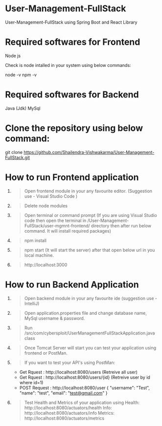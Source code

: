 # User-Management-FullStack
User-Management-FullStack using Spring Boot and React Library

# Required softwares for Frontend
Node js

Check is node intalled in your system using below commands:

node -v
npm -v
# Required softwares for Backend
Java (Jdk)
MySql

# Clone the repository using below command:
git clone https://github.com/Shailendra-Vishwakarma/User-Management-FullStack.git

# How to run Frontend application
1. > Open frontend module in your any favourite  editor. (Suggestion use - Visual Studio Code )
2. > Delete node modules 
3. > Open terminal or command prompt (If you are using Visual Studio code then open the terminal in /User-Management-FullStack/user-mgmnt-frontend/ directory then after run below command. It will install required packages)
4. > npm install
5. > npm start (It will start the server) after that open below url in you local machine.
6. > http://localhost:3000

# How to run Backend Application
1. > Open backend module in your any favourite ide (suggestion use - IntelliJ)
2. > Open application.properties file and change database name, MySql username & password.
3. > Run /src/com/cybersploit/UserManagementFullStackApplication.java class
4. > Once Tomcat Server will start you can test your application using frontend or PostMan.
5. > If you want to test your API's using PostMan:
    - Get Rquest : http://localhost:8080/users (Retreive all user)
    - Get Rquest : http://localhost:8080/users/{id} (Retreive user by id where id=1)
    - POST Request : http://localhost:8080/user 
        {
        "username": "Test",
        "name": "test",
        "email": "test@gmail.com"
        }
6. > Test Health and Metrics of your application using 
    Health: http://localhost:8080/actuators/health
    Info: http://localhost:8080/actuators/info
    Metrics: http://localhost:8080/actuators/metrics
    



